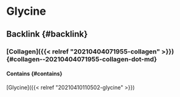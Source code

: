# Glycine


## Backlink {#backlink}


### [Collagen]({{< relref "20210404071955-collagen" >}}) {#collagen--20210404071955-collagen-dot-md}


#### Contains {#contains}

[Glycine]({{< relref "20210410110502-glycine" >}})

